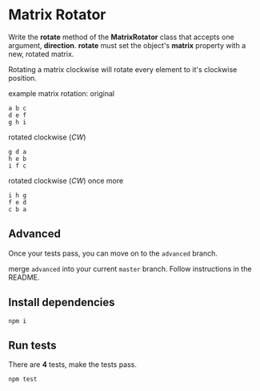 Matrix Rotator
===========

Write the **rotate** method of the **MatrixRotator** class that accepts one argument, **direction**.
**rotate** must set the object's **matrix** property with a new, rotated matrix.

Rotating a matrix clockwise will rotate every element to it's clockwise position.

example matrix rotation:
original
```
a b c
d e f
g h i
```

rotated clockwise (_CW_)
```
g d a
h e b
i f c
```

rotated clockwise (_CW_) once more
```
i h g
f e d
c b a
```

## Advanced

Once your tests pass, you can move on to the `advanced` branch.

merge `advanced` into your current `master` branch. Follow instructions in the README.

## Install dependencies

```
npm i
```

## Run tests

There are **4** tests, make the tests pass.

```
npm test
